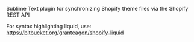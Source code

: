 Sublime Text plugin for synchronizing Shopify theme files via the Shopify REST API

For syntax highlighting liquid, use: https://bitbucket.org/granteagon/shopify-liquid